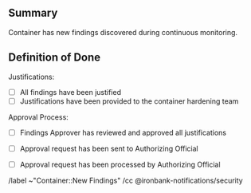 ## Summary

Container has new findings discovered during continuous monitoring.



## Definition of Done
Justifications:
- [ ] All findings have been justified
- [ ] Justifications have been provided to the container hardening team

Approval Process:
- [ ] Findings Approver has reviewed and approved all justifications
- [ ] Approval request has been sent to Authorizing Official
- [ ] Approval request has been processed by Authorizing Official



/label ~"Container::New Findings"
/cc @ironbank-notifications/security

